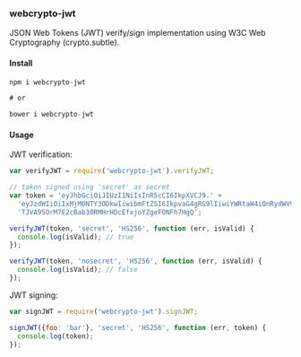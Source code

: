 ### webcrypto-jwt

JSON Web Tokens (JWT) verify/sign implementation using W3C Web Cryptography (crypto.subtle).

#### Install

```js
npm i webcrypto-jwt

# or

bower i webcrypto-jwt
```

#### Usage

JWT verification:

```js
var verifyJWT = require('webcrypto-jwt').verifyJWT;

// token signed using 'secret' as secret
var token = 'eyJhbGciOiJIUzI1NiIsInR5cCI6IkpXVCJ9.' +
  'eyJzdWIiOiIxMjM0NTY3ODkwIiwibmFtZSI6IkpvaG4gRG9lIiwiYWRtaW4iOnRydWV9.' +
  'TJVA95OrM7E2cBab30RMHrHDcEfxjoYZgeFONFh7HgQ';

verifyJWT(token, 'secret', 'HS256', function (err, isValid) {
  console.log(isValid); // true
});

verifyJWT(token, 'nosecret', 'HS256', function (err, isValid) {
  console.log(isValid); // false
});
```

JWT signing:

```js
var signJWT = require('webcrypto-jwt').signJWT;

signJWT({foo: 'bar'}, 'secret', 'HS256', function (err, token) {
  console.log(token);
});
```
